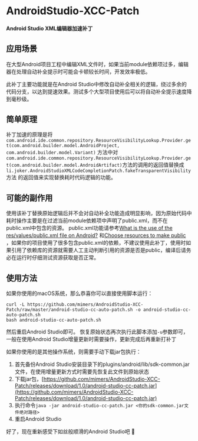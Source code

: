 # AndroidStudio-XCC-Patch
#### Android Studio XML编辑器加速补丁

## 应用场景

在大型Android项目工程中编辑XML文件时，如果当前module依赖项过多，编辑器在处理自动补全提示时可能会卡顿较长时间，开发效率极低。

此补丁主要功能就是在Android Studio中修改自动补全相关的逻辑，绕过多余的代码分支，以达到提速效果。测试多个大型项目使用后可以将自动补全提示速度降到毫秒级。

## 简单原理

补丁加速的原理是将`com.android.ide.common.repository.ResourceVisibilityLookup.Provider.get(com.android.builder.model.AndroidProject, com.android.builder.model.Variant)`
方法中对`com.android.ide.common.repository.ResourceVisibilityLookup.Provider.get(com.android.builder.model.AndroidArtifact)`方法的调用的返回值替换成`li.joker.AndroidStudioXMLCodeCompletionPatch.fakeTransparentVisibility`方法
的返回值来实现替换耗时代码逻辑的功能。

## 可能的副作用

使用该补丁替换原始逻辑后并不会对自动补全功能造成明显影响，因为原始代码中耗时操作主要是在过滤当前module依赖项中声明了public.xml，而不在public.xml中包含的资源。
public.xml功能请参考[What is the use of the res/values/public.xml file on Android?](https://stackoverflow.com/questions/9348614/what-is-the-use-of-the-res-values-public-xml-file-on-android)
和[Choose resources to make public](https://developer.android.com/studio/projects/android-library#PrivateResources)
，如果你的项目使用了很多包含public.xml的依赖，不建议使用此补丁，使用时如果引用了依赖库的资源就需要人工主动判断引用的资源是否是public，编译后请务必在运行时仔细测试资源获取是否正常。

## 使用方法

如果你使用的macOS系统，那么恭喜你可以直接使用脚本运行：
```shell
curl -L https://github.com/mimers/AndroidStudio-XCC-Patch/raw/master/android-studio-cc-auto-patch.sh -o android-studio-cc-auto-patch.sh
bash android-studio-cc-auto-patch.sh
```
然后重启Android Studio即可。
恢复原始状态再次执行此脚本添加`-u`参数即可，一般在使用Android Studio增量更新时需要操作，更新完成后再重新打补丁

如果你使用的是其他操作系统，则需要手动下载jar包执行：
1. 首先备份Android Studio安装目录下的plugins/android/lib/sdk-common.jar文件，在使用增量更新方式时需要先恢复此文件到原始状态
2. 下载jar包，[https://github.com/mimers/AndroidStudio-XCC-Patch/releases/download/1.0/android-studio-cc-patch.jar](https://github.com/mimers/AndroidStudio-XCC-Patch/releases/download/1.0/android-studio-cc-patch.jar)
3. 执行命令`java -jar android-studio-cc-patch.jar <你的sdk-common.jar文件绝对路径>`
4. 重启Android Studio

好了，现在重新感受下如丝般顺滑的Android Studio吧 🚀

